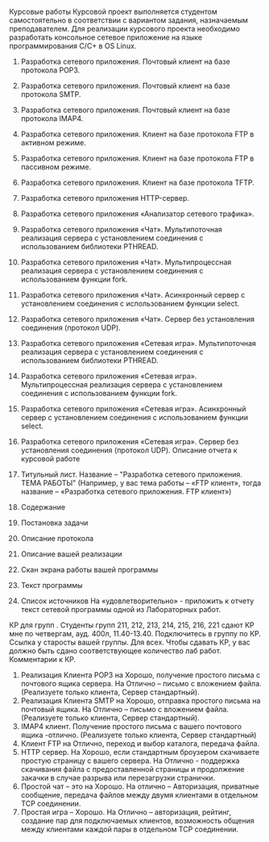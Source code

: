 Курсовые работы
Курсовой проект выполняется студентом самостоятельно в соответствии с вариантом задания,
назначаемым преподавателем. Для реализации курсового проекта необходимо разработать консольное
сетевое приложение на языке программирования C/C+ в OS Linux.
1. Разработка сетевого приложения. Почтовый клиент на базе протокола POP3.
2. Разработка сетевого приложения. Почтовый клиент на базе протокола SMTP.
3. Разработка сетевого приложения. Почтовый клиент на базе протокола IMAP4.
4. Разработка сетевого приложения. Клиент на базе протокола FTP в активном режиме.
5. Разработка сетевого приложения. Клиент на базе протокола FTP в пассивном режиме.
6. Разработка сетевого приложения. Клиент на базе протокола TFTP.
7. Разработка сетевого приложения HTTP-сервер.
8. Разработка сетевого приложения «Анализатор сетевого трафика».
9. Разработка сетевого приложения «Чат». Мультипоточная реализация сервера с установлением
соединения с использованием библиотеки PTHREAD.
10. Разработка сетевого приложения «Чат». Мультипроцессная реализация сервера с установлением
соединения с использованием функции fork.
11. Разработка сетевого приложения «Чат». Асинхронный сервер с установлением соединения с
использованием функции select.
12. Разработка сетевого приложения «Чат». Сервер без установления соединения (протокол UDP).
13. Разработка сетевого приложения «Сетевая игра». Мультипоточная реализация сервера с установлением
соединения с использованием библиотеки PTHREAD.
14. Разработка сетевого приложения «Сетевая игра». Мультипроцессная реализация сервера с установлением
соединения с использованием функции fork.
15. Разработка сетевого приложения «Сетевая игра». Асинхронный сервер с установлением соединения с
использованием функции select.
16. Разработка сетевого приложения «Сетевая игра». Сервер без установления соединения (протокол UDP).
Описание отчета к курсовой работе


1. Титульный лист. Название – "Разработка сетевого приложения. ТЕМА РАБОТЫ" (Например, у вас
тема работы – «FTP клиент», тогда название – «Разработка сетевого приложения. FTP клиент»)
2. Содержание
3. Постановка задачи
4. Описание протокола
5. Описание вашей реализации
6. Скан экрана работы вашей программы
7. Текст программы
8. Список источников
На «удовлетворительно» - приложить к отчету текст сетевой программы одной из Лабораторных работ.


КР для групп . Студенты групп 211, 212, 213, 214, 215, 216, 221 сдают КР мне по четвергам, ауд. 400л, 11.40-13.40.  Подключитесь в группу по КР. Ссылка у старосты вашей группы.
Для всех. Чтобы сдавать КР,  у вас должно быть сдано соответствующее количество лаб работ. 
Комментарии к КР.
1. Реализация Клиента POP3 на Хорошо, получение простого письма с почтового ящика сервера. На Отлично – письмо с вложением файла. (Реализуете только клиента, Сервер стандартный).
2. Реализация Клиента SMTP на Хорошо, отправка простого письма на почтовый ящика. На Отлично – письмо с вложением файла. (Реализуете только клиента, Сервер стандартный).
4. IMAP4 клиент. Получение простого письма с вашего почтового ящика -отлично. (Реализуете только клиента, Сервер стандартный)
5. Клиент FTP на Отлично, переход и выбор каталога, передача файла.
5. HTTP сервер. На Хорошо, если стандартным броузером скачиваете простую страницу с вашего сервера. На Отлично - поддержка скачивания файла с предоставленной страницы и продолжение закачки в случае разрыва или перезагрузки странички.
6. Простой чат – это на Хорошо. На отлично – Авторизация, приватные сообщение, передача файлов между двумя клиентами в отдельном TCP соединении. 
7. Простая игра – Хорошо. На Отлично – авторизация, рейтинг, создание пар для подключаемых клиентов, возможность общения между клиентами каждой пары в отдельном TCP соединении.